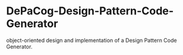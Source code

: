 # DePaCog-Design-Pattern-Code-Generator
object-oriented design and implementation of a Design Pattern Code Generator.
